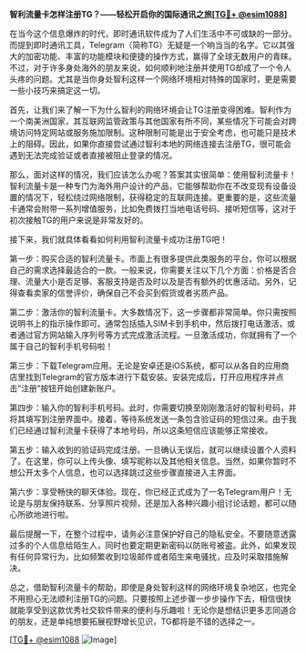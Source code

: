 **智利流量卡怎样注册TG？——轻松开启你的国际通讯之旅[[TG💪+ @esim1088](https://t.me/s/esim1088)]**

在当今这个信息爆炸的时代，即时通讯软件成为了人们生活中不可或缺的一部分。而提到即时通讯工具，Telegram（简称TG）无疑是一个响当当的名字。它以其强大的加密功能、丰富的功能模块和便捷的操作方式，赢得了全球无数用户的青睐。不过，对于许多身处海外的朋友来说，如何顺利地注册并使用TG却成了一个令人头疼的问题。尤其是当你身处智利这样一个网络环境相对特殊的国家时，更是需要一些小技巧来搞定这一切。

首先，让我们来了解一下为什么智利的网络环境会让TG注册变得困难。智利作为一个南美洲国家，其互联网监管政策与其他国家有所不同，某些情况下可能会对跨境访问特定网站或服务施加限制。这种限制可能是出于安全考虑，也可能只是技术上的阻碍。因此，如果你直接尝试通过智利本地的网络连接去注册TG，很可能会遇到无法完成验证或者直接被阻止登录的情况。

那么，面对这样的情况，我们应该怎么办呢？答案其实很简单：使用智利流量卡！智利流量卡是一种专门为海外用户设计的产品，它能够帮助你在不改变现有设备设置的情况下，轻松绕过网络限制，获得稳定的互联网连接。更重要的是，这些流量卡通常会附带一系列增值服务，比如免费拨打当地电话号码、接听短信等，这对于初次接触TG的用户来说是非常友好的。

接下来，我们就具体看看如何利用智利流量卡成功注册TG吧！

第一步：购买合适的智利流量卡。市面上有很多提供此类服务的平台，你可以根据自己的需求选择最适合的一款。一般来说，你需要关注以下几个方面：价格是否合理、流量大小是否足够、客服支持是否及时以及是否有额外的优惠活动。另外，记得查看卖家的信誉评价，确保自己不会买到假货或者劣质产品。

第二步：激活你的智利流量卡。大多数情况下，这一步骤都非常简单。你只需按照说明书上的指示操作即可。通常包括插入SIM卡到手机中，然后拨打电话激活，或者通过官方网站输入序列号等方式完成激活流程。一旦激活成功，你就拥有了一个属于自己的智利手机号码啦！

第三步：下载Telegram应用。无论是安卓还是iOS系统，都可以从各自的应用商店里找到Telegram的官方版本进行下载安装。安装完成后，打开应用程序并点击“注册”按钮开始创建新账户。

第四步：输入你的智利手机号码。此时，你需要切换至刚刚激活好的智利号码，并将其填写到注册界面中。接着，等待系统发送一条包含验证码的短信过来。由于我们已经通过智利流量卡获得了本地号码，所以这条短信应该能够正常接收。

第五步：输入收到的验证码完成注册。一旦确认无误后，就可以继续设置个人资料了。在这里，你可以上传头像、填写昵称以及其他相关信息。当然，如果你暂时不想公开太多个人信息，也可以选择跳过这些步骤直接进入主界面。

第六步：享受畅快的聊天体验。现在，你已经正式成为了一名Telegram用户！无论是与朋友保持联系、分享照片视频，还是加入各种兴趣小组讨论话题，都可以随心所欲地进行啦。

最后提醒一下，在整个过程中，请务必注意保护好自己的隐私安全。不要随意透露过多的个人信息给陌生人，同时也要定期更新密码以防账号被盗。此外，如果发现有任何异常行为，比如频繁收到垃圾邮件或者陌生来电骚扰，应及时采取措施解决。

总之，借助智利流量卡的帮助，即使是身处智利这样的网络环境复杂地区，也完全不用担心无法顺利注册TG的问题。只要按照上述步骤一步步操作下去，相信很快就能享受到这款优秀社交软件带来的便利与乐趣啦！无论你是想结识更多志同道合的朋友，还是单纯想要拓展视野增长见识，TG都将是不错的选择之一。

[[TG💪+ @esim1088](https://t.me/s/esim1088) ![Image](https://i.postimg.cc/4NQfJmqS/Snipaste-2025-05-13-00-14-12.png)]
